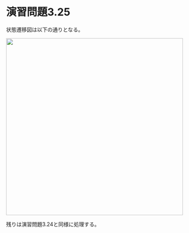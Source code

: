 # 演習問題3.25

状態遷移図は以下の通りとなる。

<img src="https://horie-t.github.io/DigitalDesignAndComputerArchitecture-Ans/images/ex3-25/ex3-25-state.svg" width="480px" />

残りは演習問題3.24と同様に処理する。
